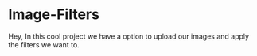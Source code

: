 # Image-Filters
Hey, In this cool project we have a option to upload our images and apply the filters we want to.
